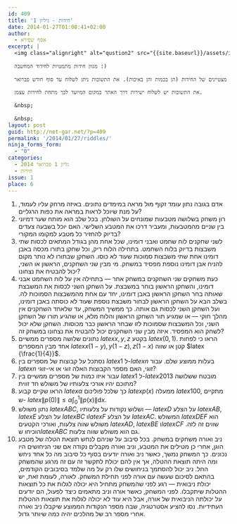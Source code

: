```yaml
---
id: 409
title: 'חידות - גיליון 1'
date: 2014-01-27T01:08:41+02:00
author:
  - אסף שפירא
excerpt: |
  <img class="alignright" alt="qustion2" src="{{site.baseurl}}/assets/img/2014/01/qustion2.png" width="100" height="90" />
  
  מגוון חידות מתמטיות לחידוד המחשבה :)
  
  שלושה פרסי ספרים ינתנו לשלושה פותרים מצטיינים של החידות (הן בכמות והן באיכות). את התשובות ניתן לשלוח עד סוף חודש פברואר.
  
  את התשובות יש לשלוח ישירות דרך האתר במקום המיועד לכך מתחת לחידות עצמן.
  
  &nbsp;
  
  &nbsp;
layout: post
guid: http://net-gar.net/?p=409
permalink: '/2014/01/27/riddles/'
ninja_forms_form:
  - "0"
categories:
  - גליון 1 פברואר 2014
  - חידות
issue: 1
place: 6
---
```

  1. אדם בגובה נתון עומד זקוף מול מראה במימדים נתונים. באיזה מרחק עליו לעמוד, על מנת שיוכל לראות במראה את כפות הרגליים?
  2. רון משחק בשלושה מטבעות שמונחים על השולחן. בכל שלב הוא מותח שער דמיוני בין שניים מהמטבעות, ומעביר דרכו את המטבע השלישי. האם יוכל בשבעה צעדים בדיוק להחזיר כל מטבע למקומו המקורי?
  3. לשני שחקנים לוח שחמט ואבני דומינו, שכל אחת מהן בגודל המתאים לכסות שתי משבצות בדיוק בלוח השחמט. בתחילה הלוח ריק, וכל שחקן בתורו מכסה באבן דומינו אחת שתי משבצות סמוכות שעוד לא כוסו. השחקן שבתורו לא נותר מקום להניח אבן דומינו נוספת מפסיד במשחק. מי מבין שני השחקנים, הראשון או השני, יכול להבטיח את נצחונו?
  4. כעת משחקים שני השחקנים במשחק אחר &#8212; בתחילה אין על לוח השחמט אבני דומינו, והשחקן הראשון בוחר במשבצת. על השחקן השני לכסות את המשבצת שאותה בחר השחקן הראשון באבן דומינו, יחד עם אחת מהמשבצות הסמוכות לה. בשלב הבא על השחקן הראשון לבחור משבצת נוספת שעוד לא כוסתה באבן דומינו, ועל השחקן השני לכסות גם אותה. כך ממשיך המשחק, עד שלאחד השחקנים אין מהלך חוקי &#8212; או שמגיע תור השחקן הראשון והלוח מלא, או שהגיע תורו של השחקן השני, וכל המשבצות שסמוכות לזו שבחר הראשון כבר מכוסות. השחקן שלא יכול לשחק הוא המפסיד. איזה מבין שני השחקנים יכול להבטיח את נצחונו במשחק זה?
  5. נתונים שלושה מספרים ממשיים $latex {x,y,z}$ בקטע $latex {\left(0,1\right)}$. הראו כי לפחות אחד מבין המספרים $latex {x\left(1-y\right),\, y\left(1-z\right),\, z\left(1-x\right)}$ קטן או שווה $latex {\frac{1}{4}}$.
  6. נסתכל על קבוצות של מספרים בין $latex {1}$ ל-$latex {n}$ בעלות ממוצע שלם. עבור $latex {n}$ זוגי, האם מספר הקבוצות האלה זוגי או אי-זוגי?
  7. עבור איזו כמות של מספרים ממשיים בין $latex {1}$ ל-$latex {2013}$ מובטח ששלושה מתוכם יהיו אורכי צלעותיו של משולש חד זווית?
  8. הראו שקיים קבוע $latex {\alpha}$ כך שלכל פולינום $latex {p\left(x\right)}$ ממעלה $latex {100}$, מתקיים ש- $latex {\|p\left(0\right)\|\le\alpha\int_{0}^{1}\|p\left(x\right)\|\mbox{d}x}$.
  9. נתון משולש $latex {ABC}$, ושלוש נקודות על צלעותיו &#8212; $latex {D}$ על הצלע $latex {AB}$, $latex {E}$ על הצלע $latex {BC}$ ו$latex {F}$ על הצלע $latex {AC}$. המשולש $latex {DEF}$ הוא משולש שווה צלעות, ואורכי הקטעים $latex {AD}$, $latex {BE}$ ו$latex {CF}$ שווים זה לזה. הוכיחו ש$latex {ABC}$ גם הוא משולש שווה צלעות.
 10. ניב ואורה משחקים במשחק. בכל סיבוב על שניהם לנחש תוצאת הטלה של מטבע הוגן, אחרי כן מטילים את המטבע, וניב ואורה מקבלים נקודה אם שני הניחושים היו נכונים. כך המשחק נמשך, כאשר ניב ואורה יודעים בסוף כל סיבוב מה כל אחד ניחש ומה היתה תוצאת ההטלה, אך אין להם יכולת לתקשר זה עם זה מרגע שהמשחק החל. ניב יכול להסתמך בניחושים שלו רק על מה שלמד בסיבובים הקודמים, בהתאם לסיכום שעשה עם אורה לפני תחילת המשחק. לאורה, לעומת זאת, יש יכולת ניבואית &#8212; רגע לפני שהמשחק מתחיל היא יכולה לגלות את כל תוצאות ההטלות שיתקבלו. לפני המשחק, כאשר אורה וניב מתאמים כיצד לפעול, הם יודעים על יכולתה הניבואית של אורה, אבל היא עוד לא יכולה לגלות את תוצאות ההטלות העתידיות. נסו להציע אסטרטגיה, שבה מספר הנקודות הממוצע שיקבלו ניב ואורה אחרי מספר רב של מהלכים יהיה כמה שיותר גדול.
